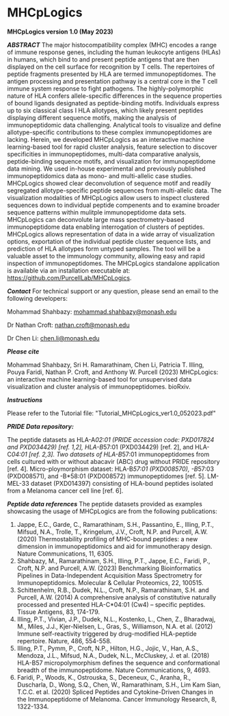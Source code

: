 # MHCpLogics 

**MHCpLogics version 1.0 (May 2023)**

***ABSTRACT***
The major histocompatibility complex (MHC) encodes a range of immune response genes, including the human leukocyte antigens (HLAs) in humans, which bind to and present peptide antigens that are then displayed on the cell surface for recognition by T cells. The repertoires of peptide fragments presented by HLA are termed immunopeptidomes. The antigen processing and presentation pathway is a central core in the T cell immune system response to fight pathogens. The highly-polymorphic nature of HLA confers allele-specific differences in the sequence properties of bound ligands designated as peptide-binding motifs. Individuals express up to six classical class I HLA allotypes, which likely present peptides displaying different sequence motifs, making the analysis of immunopeptidomic data challenging. Analytical tools to visualize and define allotype-specific contributions to these complex immunopeptidomes are lacking. Herein, we developed MHCpLogics as an interactive machine learning-based tool for rapid cluster analysis, feature selection to discover specificities in immunopeptidomes, multi-data comparative analysis, peptide-binding sequence motifs, and visualization for immunopeptidome data mining. We used in-house experimental and previously published immunopeptidomics data as mono- and multi-allelic case studies. MHCpLogics showed clear deconvolution of sequence motif and readily segregated allotype-specific peptide sequences from multi-allelic data. The visualization modalities of MHCpLogics allow users to inspect clustered sequences down to individual peptide compenents and to examine broader sequence patterns within mulitple immunopeptidome data sets. MHCpLogics can deconvolute large mass spectrometry-based immunopeptidome data enabling interrogation of clusters of peptides. MHCpLogics allows representation of data in a wide array of visualization options, exportation of the individual peptide cluster sequence lists, and prediction of HLA allotypes form untyped samples. The tool will be a valuable asset to the immunology community, allowing easy and rapid inspection of immunopeptidomes. The MHCpLogics standalone application is available via an installation executable at: https://github.com/PurcellLab/MHCpLogics.


***Contact***
For technical support or any question, please send an email to the following developers:

Mohammad Shahbazy: mohammad.shahbazy@monash.edu 

Dr Nathan Croft: nathan.croft@monash.edu   

Dr Chen Li: chen.li@monash.edu 


***Please cite***

Mohammad Shahbazy, Sri H. Ramarathinam, Chen Li, Patricia T. Illing, Pouya Faridi, Nathan P. Croft, and Anthony W. Purcell (2023) MHCpLogics: an interactive machine learning-based tool for unsupervised data visualization and cluster analysis of immunopeptidomes. bioRxiv.


***Instructions***

Please refer to the Tutorial file: "Tutorial_MHCpLogics_ver1.0_052023.pdf"


***PRIDE Data repository:*** 

The peptide datasets as HLA-A*02:01 (PRIDE accession code: PXD017824 and PXD034429) [ref. 1,2], HLA-B*57:01 (PXD034429) [ref. 2], and HLA-C*04:01 [ref. 2,3]. 
Two datasets of HLA-B*57:01 immunopeptidomes from cells cultured with or without abacavir (ABC) drug without PRIDE repository [ref. 4]. 
Micro-ploymorphism dataset: HLA-B*57:01 (PXD008570), -B*57:03 (PXD008571), and -B*58:01 (PXD008572) immunopeptidomes [ref. 5]. 
LM-MEL-33 dataset (PXD014397) consisting of HLA-bound peptides isolated from a Melanoma cancer cell line [ref. 6].

***Peptide data references*** 
The peptide datasets provided as examples showcasing the usage of MHCpLogics are from the following publications:

1) Jappe, E.C., Garde, C., Ramarathinam, S.H., Passantino, E., Illing, P.T., Mifsud, N.A., Trolle, T., Kringelum, J.V., Croft, N.P. and Purcell, A.W. (2020) Thermostability profiling of MHC-bound peptides: a new dimension in immunopeptidomics and aid for immunotherapy design. Nature Communications, 11, 6305.
2) Shahbazy, M., Ramarathinam, S.H., Illing, P.T., Jappe, E.C., Faridi, P., Croft, N.P. and Purcell, A.W. (2023) Benchmarking Bioinformatics Pipelines in Data-Independent Acquisition Mass Spectrometry for Immunopeptidomics. Molecular & Cellular Proteomics, 22, 100515.
3) Schittenhelm, R.B., Dudek, N.L., Croft, N.P., Ramarathinam, S.H. and Purcell, A.W. (2014) A comprehensive analysis of constitutive naturally processed and presented HLA-C*04:01 (Cw4) – specific peptides. Tissue Antigens, 83, 174-179.
4) Illing, P.T., Vivian, J.P., Dudek, N.L., Kostenko, L., Chen, Z., Bharadwaj, M., Miles, J.J., Kjer-Nielsen, L., Gras, S., Williamson, N.A. et al. (2012) Immune self-reactivity triggered by drug-modified HLA-peptide repertoire. Nature, 486, 554-558.
5) Illing, P.T., Pymm, P., Croft, N.P., Hilton, H.G., Jojic, V., Han, A.S., Mendoza, J.L., Mifsud, N.A., Dudek, N.L., McCluskey, J. et al. (2018) HLA-B57 micropolymorphism defines the sequence and conformational breadth of the immunopeptidome. Nature Communications, 9, 4693.
6) Faridi, P., Woods, K., Ostrouska, S., Deceneux, C., Aranha, R., Duscharla, D., Wong, S.Q., Chen, W., Ramarathinam, S.H., Lim Kam Sian, T.C.C. et al. (2020) Spliced Peptides and Cytokine-Driven Changes in the Immunopeptidome of Melanoma. Cancer Immunology Research, 8, 1322-1334.
